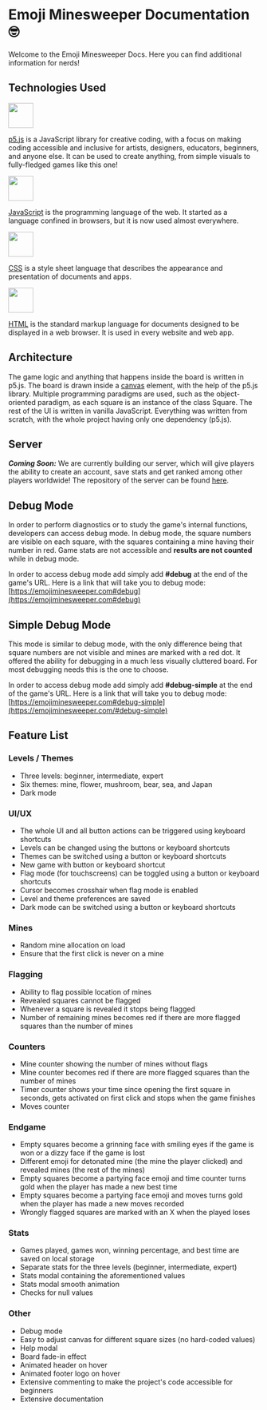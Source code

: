 # Emoji Minesweeper Documentation 🤓

Welcome to the Emoji Minesweeper Docs.
Here you can find additional information for nerds!

## Technologies Used

<a href="https://p5js.org/"><img src="https://github.com/michaelkolesidis/tech-icons/blob/main/icons/p5js/p5js.svg" height="50px"/></a>

[p5.js](https://p5js.org/) is a JavaScript library for creative coding, with a focus on making coding accessible and inclusive for artists, designers, educators, beginners, and anyone else. It can be used to create anything, from simple visuals to fully-fledged games like this one!

<a href="https://en.wikipedia.org/wiki/JavaScript"><img src="https://github.com/michaelkolesidis/tech-icons/blob/main/icons/javascript/javascript-original.svg" height="50px" /></a>

[JavaScript](https://en.wikipedia.org/wiki/JavaScript) is the programming language of the web. It started as a language confined in browsers, but it is now used almost everywhere.

<a href="https://en.wikipedia.org/wiki/CSS"><img src="https://github.com/michaelkolesidis/tech-icons/blob/main/icons/css3/css3-plain.svg" height="50px" /></a>

[CSS](https://en.wikipedia.org/wiki/CSS) is a style sheet language that describes the appearance and presentation of documents and apps.

<a href="https://en.wikipedia.org/wiki/HTML"><img src="https://github.com/michaelkolesidis/tech-icons/blob/main/icons/html5/html5-plain.svg" height="50px" /></a>

[HTML](https://en.wikipedia.org/wiki/HTML) is the standard markup language for documents designed to be displayed in a web browser. It is used in every website and web app.

## Architecture

The game logic and anything that happens inside the board is written in p5.js. The board is drawn inside a [canvas](https://developer.mozilla.org/en-US/docs/Web/API/Canvas_API) element, with the help of the p5.js library. Multiple programming paradigms are used, such as the object-oriented paradigm, as each square is an instance of the class Square. The rest of the UI is written in vanilla JavaScript. Everything was written from scratch, with the whole project having only one dependency (p5.js).

## Server

**_Coming Soon:_** We are currently building our server, which will give players the ability to create an account, save stats and get ranked among other players worldwide! The repository of the server can be found [here](https://github.com/mamarmar/emoji-minesweeper-server).

## Debug Mode

In order to perform diagnostics or to study the game's internal functions, developers can access debug mode. In debug mode, the square numbers are visible on each square, with the squares containing a mine having their number in red. Game stats are not accessible and **results are not counted** while in debug mode.

In order to access debug mode add simply add **#debug** at the end of the game's URL. Here is a link that will take you to debug mode: [https://emojiminesweeper.com#debug](https://emojiminesweeper.com#debug)

## Simple Debug Mode

This mode is similar to debug mode, with the only difference being that square numbers are not visible and mines are marked with a red dot. It offered the ability for debugging in a much less visually cluttered board. For most debugging needs this is the one to choose.

In order to access debug mode add simply add **#debug-simple** at the end of the game's URL. Here is a link that will take you to debug mode: [https://emojiminesweeper.com#debug-simple](https://emojiminesweeper.com/#debug-simple)

## Feature List

### Levels / Themes

- Three levels: beginner, intermediate, expert
- Six themes: mine, flower, mushroom, bear, sea, and Japan
- Dark mode

### UI/UX

- The whole UI and all button actions can be triggered using keyboard shortcuts
- Levels can be changed using the buttons or keyboard shortcuts
- Themes can be switched using a button or keyboard shortcuts
- New game with button or keyboard shortcut
- Flag mode (for touchscreens) can be toggled using a button or keyboard shortcuts
- Cursor becomes crosshair when flag mode is enabled
- Level and theme preferences are saved
- Dark mode can be switched using a button or keyboard shortcuts

### Mines

- Random mine allocation on load
- Ensure that the first click is never on a mine

### Flagging

- Ability to flag possible location of mines
- Revealed squares cannot be flagged
- Whenever a square is revealed it stops being flagged
- Number of remaining mines becomes red if there are more flagged squares than the number of mines

### Counters

- Mine counter showing the number of mines without flags
- Mine counter becomes red if there are more flagged squares than the number of mines
- Timer counter shows your time since opening the first square in seconds, gets activated on first click and stops when the game finishes
- Moves counter

### Endgame

- Empty squares become a grinning face with smiling eyes if the game is won or a dizzy face if the game is lost
- Different emoji for detonated mine (the mine the player clicked) and revealed mines (the rest of the mines)
- Empty squares become a partying face emoji and time counter turns gold when the player has made a new best time
- Empty squares become a partying face emoji and moves turns gold when the player has made a new moves recorded
- Wrongly flagged squares are marked with an X when the played loses

### Stats

- Games played, games won, winning percentage, and best time are saved on local storage
- Separate stats for the three levels (beginner, intermediate, expert)
- Stats modal containing the aforementioned values
- Stats modal smooth animation
- Checks for null values

### Other

- Debug mode
- Easy to adjust canvas for different square sizes (no hard-coded values)
- Help modal
- Board fade-in effect
- Animated header on hover
- Animated footer logo on hover
- Extensive commenting to make the project's code accessible for beginners
- Extensive documentation
